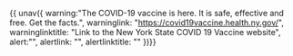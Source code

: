  {{ unav({ 
    warning:"The COVID-19 vaccine is here. It is safe, effective and free. Get the facts.",
    warninglink: "https://covid19vaccine.health.ny.gov/",
    warninglinktitle: "Link to the New York State COVID 19 Vaccine website",
    alert:"",
    alertlink: "",
    alertlinktitle: ""
      })}}